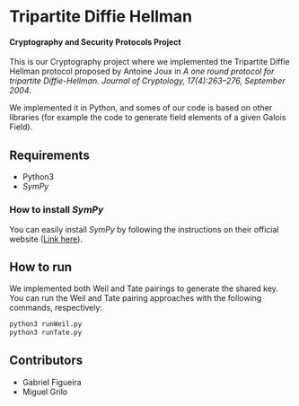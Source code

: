# Tripartite Diffie Hellman

#### Cryptography and Security Protocols Project
This is our Cryptography project where we implemented the Tripartite Diffie Hellman protocol proposed by Antoine Joux in *A one round protocol for tripartite Diffie-Hellman. Journal of Cryptology, 17(4):263–276, September 2004*.

We implemented it in Python, and somes of our code is based on other libraries (for example the code to generate field elements of a given Galois Field).

## Requirements
- Python3
- *SymPy*

### How to install *SymPy*
You can easily install *SymPy* by following the instructions on
their official website ([Link here](https://www.sympy.org/en/)).

## How to run
We implemented both Weil and Tate pairings to generate the shared key. You can run the Weil and Tate pairing approaches with the following commands, respectively:
```bash
python3 runWeil.py
python3 runTate.py
```

## Contributors
- Gabriel Figueira
- Miguel Grilo
